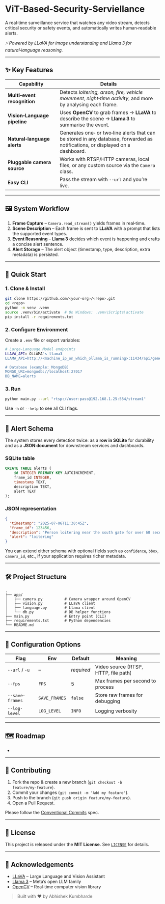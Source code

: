 # ViT-Based-Security-Serviellance

A real‑time surveillance service that watches any video stream, detects critical security or safety events, and automatically writes human‑readable alerts.

*⚡️ Powered by LLaVA for image understanding and Llama 3 for natural‑language reasoning.*

---

## ✨ Key Features

| Capability                   | Details                                                                                                                        |
| ---------------------------- | ------------------------------------------------------------------------------------------------------------------------------ |
| **Multi‑event recognition**  | Detects *loitering, arson, fire, vehicle movement, night‑time activity*, and more by analysing each frame.                     |
| **Vision‑Language pipeline** | Uses **OpenCV** to grab frames → **LLaVA** to describe the scene → **Llama 3** to summarise the event.                         |
| **Natural‑language alerts**  | Generates one‑ or two‑line alerts that can be stored in any database, forwarded as notifications, or displayed on a dashboard. |
| **Pluggable camera source**  | Works with RTSP/HTTP cameras, local files, or any custom source via the `Camera` class.                                        |
| **Easy CLI**                 | Pass the stream with `--url` and you’re live.                                                                                  |

---

## 🖼️  System Workflow

1. **Frame Capture** – `Camera.read_stream()` yields frames in real‑time.
2. **Scene Description** – Each frame is sent to **LLaVA** with a prompt that lists the supported event types.
3. **Event Reasoning** – **Llama 3** decides which event is happening and crafts a concise alert sentence.
4. **Alert Storage** – The alert object (timestamp, type, description, extra metadata) is persisted.

---

## 🚀 Quick Start

### 1. Clone & Install

```bash
git clone https://github.com/<your‑org>/<repo>.git
cd <repo>
python -m venv .venv
source .venv/bin/activate  # On Windows: .venv\Scripts\activate
pip install -r requirements.txt
```

### 2. Configure Environment

Create a `.env` file or export variables:

```bash
# Large‑Language Model endpoints
LLAVA_API= OLLAMA's llama3
LLAMA_API=http://<machine_ip_on_which_ollama_is_running>:11434/api/generate

# Database (example: MongoDB)
MONGO_URI=mongodb://localhost:27017
DB_NAME=alerts
```

### 3. Run

```bash
python main.py --url "rtsp://user:pass@192.168.1.25:554/stream1"
```

Use `-h` or `--help` to see all CLI flags.

---

## 📑 Alert Schema

The system stores every detection twice: as a **row in SQLite** for durability and as a **JSON document** for downstream services and dashboards.

### SQLite table

```sql
CREATE TABLE alerts (
    id INTEGER PRIMARY KEY AUTOINCREMENT,
    frame_id INTEGER,
    timestamp TEXT,
    description TEXT,
    alert TEXT
);
```

### JSON representation

```json
{
  "timestamp": "2025‑07‑06T11:30:45Z",
  "frame_id": 123456,
  "description": "Person loitering near the south gate for over 60 seconds",
  "alert": "loitering"
}
```

You can extend either schema with optional fields such as `confidence`, `bbox`, `camera_id`, etc., if your application requires richer metadata.

---

## 🛠️  Project Structure

```
.
├── app/
│   ├── camera.py          # Camera wrapper around OpenCV
│   ├── vision.py          # LLaVA client
│   ├── language.py        # Llama client
│   └── db.py              # DB helper functions
├── main.py                # Entry point (CLI)
├── requirements.txt       # Python dependencies
└── README.md
```

---

## 🔧 Configuration Options

| Flag            | Env           | Default    | Meaning                              |
| --------------- | ------------- | ---------- | ------------------------------------ |
| `--url` / `-u`  | –             | *required* | Video source (RTSP, HTTP, file path) |
| `--fps`         | `FPS`         | 5          | Max frames per second to process     |
| `--save-frames` | `SAVE_FRAMES` | `false`    | Store raw frames for debugging       |
| `--log-level`   | `LOG_LEVEL`   | `INFO`     | Logging verbosity                    |

---

## 🗺️  Roadmap

-

---

## 🤝 Contributing

1. Fork the repo & create a new branch (`git checkout -b feature/my‑feature`).
2. Commit your changes (`git commit -m 'Add my feature'`).
3. Push to the branch (`git push origin feature/my‑feature`).
4. Open a Pull Request.

Please follow the [Conventional Commits](https://www.conventionalcommits.org) spec.

---

## 🪪 License

This project is released under the **MIT License**. See [`LICENSE`](LICENSE) for details.

---

## 🙏 Acknowledgements

- [LLaVA](https://llava-vl.github.io) – Large Language and Vision Assistant
- [Llama 3](https://ai.meta.com/llama/) – Meta’s open LLM family
- [OpenCV](https://opencv.org/) – Real‑time computer vision library

> Built with ♥ by Abhishek Kumbharde
